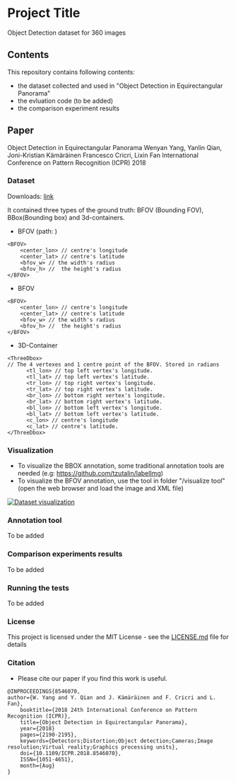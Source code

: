 # Project Title

Object Detection dataset for 360 images

## Contents

This repository contains following contents:
* the dataset collected and used in "Object Detection in Equirectangular Panorama"
* the evluation code (to be added)
* the comparison experiment results

## Paper
Object Detection in Equirectangular Panorama
Wenyan Yang, Yanlin Qian, Joni-Kristian Kämäräinen Francesco Cricri, Lixin Fan
International Conference on Pattern Recognition (ICPR) 2018

### Dataset

Downloads: [link](https://www.dropbox.com/s/skxqj94rno9ihjq/360-Dataset.zip?dl=0)

It contained three types of the ground truth: BFOV (Bounding FOV), BBox(Bounding box) and 3d-containers. 

* BFOV (path: )
```
<BFOV> 
	<center_lon> // centre's longitude
	<center_lat> // centre's latitude
	<bfov_w> // the width's radius
	<bfov_h> //  the height's radius
</BFOV> 
```

* BFOV 
```
<BFOV> 
	<center_lon> // centre's longitude
	<center_lat> // centre's latitude
	<bfov_w> // the width's radius
	<bfov_h> //  the height's radius
</BFOV> 
```

* 3D-Container 
```
<ThreeDbox> 
// The 4 vertexes and 1 centre point of the BFOV. Stored in radians
      <tl_lon> // top left vertex's longitude.
      <tl_lat> // top left vertex's latitude.
      <tr_lon> // top right vertex's longitude.
      <tr_lat> // top right vertex's latitude.
      <br_lon> // bottom right vertex's longitude.
      <br_lat> // bottom right vertex's latitude.
      <bl_lon> // bottom left vertex's longitude.
      <bl_lat> // bottom left vertex's latitude.
      <c_lon> // centre's longitude
      <c_lat> // centre's latitude.
</ThreeDbox>
```

### Visualization
* To visualize the BBOX annotation, some traditional annotation tools are needed (e.g: https://github.com/tzutalin/labelImg)
* To visualize the BFOV annotation, use the tool in folder "/visualize tool" (open the web browser and load the image and XML file)

[![Dataset visualization](https://www.youtube.com/watch?v=FTnfsmgwdQA/0.jpg)](https://www.youtube.com/watch?v=FTnfsmgwdQA)

### Annotation tool

To be added

### Comparison experiments results

To be added

### Running the tests

To be added

### License

This project is licensed under the MIT License - see the [LICENSE.md](LICENSE.md) file for details

### Citation
* Please cite our paper if you find this work is useful.
```
@INPROCEEDINGS{8546070, 
author={W. Yang and Y. Qian and J. Kämäräinen and F. Cricri and L. Fan}, 
	booktitle={2018 24th International Conference on Pattern Recognition (ICPR)}, 
	title={Object Detection in Equirectangular Panorama}, 
	year={2018}
	pages={2190-2195}, 
	keywords={Detectors;Distortion;Object detection;Cameras;Image resolution;Virtual reality;Graphics processing units}, 
	doi={10.1109/ICPR.2018.8546070}, 
	ISSN={1051-4651}, 
	month={Aug}
}
